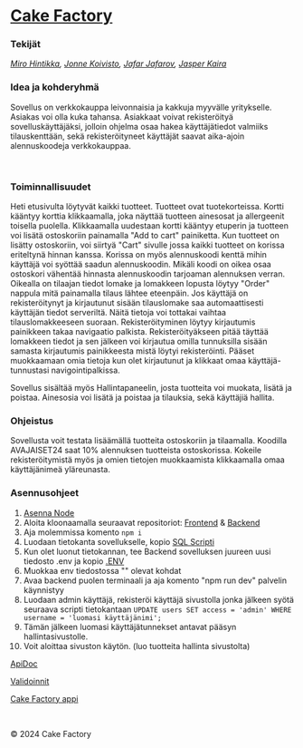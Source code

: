 # <u>Cake Factory</u>

### Tekijät

*[Miro Hintikka](https://github.com/hinmiro), [Jonne Koivisto](https://github.com/jonnekoi), [Jafar Jafarov](https://github.com/Jafestro/), [Jasper Kaira](https://github.com/japuter)*

### Idea ja kohderyhmä

Sovellus on verkkokauppa leivonnaisia ja kakkuja myyvälle yritykselle. Asiakas voi olla kuka tahansa. Asiakkaat voivat
rekisteröityä sovelluskäyttäjäksi, jolloin ohjelma osaa hakea käyttäjätiedot valmiiks tilauskenttään, sekä rekisteröityneet
käyttäjät saavat aika-ajoin alennuskoodeja verkkokauppaa.

<br/>

### Toiminnallisuudet

Heti etusivulta löytyvät kaikki tuotteet. Tuotteet ovat tuotekorteissa. Kortti kääntyy korttia klikkaamalla, joka
näyttää tuotteen ainesosat ja allergeenit toisella puolella. Klikkaamalla uudestaan kortti kääntyy etuperin ja tuotteen
voi lisätä ostoskoriin painamalla "Add to cart" painiketta. Kun tuotteet on lisätty ostoskoriin, voi siirtyä "Cart"
sivulle jossa kaikki tuotteet on korissa eriteltynä hinnan kanssa. Korissa on myös alennuskoodi kenttä mihin käyttäjä
voi syöttää saadun alennuskoodin. Mikäli koodi on oikea osaa ostoskori vähentää hinnasta alennuskoodin tarjoaman alennuksen
verran. Oikealla on tilaajan tiedot lomake ja lomakkeen lopusta löytyy "Order" nappula mitä painamalla tilaus lähtee eteenpäin.
Jos käyttäjä on rekisteröitynyt ja kirjautunut sisään tilauslomake saa automaattisesti käyttäjän tiedot serveriltä. Näitä
tietoja voi tottakai vaihtaa tilauslomakkeeseen suoraan. Rekisteröityminen löytyy kirjautumis painikkeen takaa navigaatio palkista.
Rekisteröityäkseen pitää täyttää lomakkeen tiedot ja sen jälkeen voi kirjautua omilla tunnuksilla sisään samasta kirjautumis
painikkeesta mistä löytyi rekisteröinti. Pääset muokkaamaan omia tietoja kun olet kirjautunut ja klikkaat omaa käyttäjä-
tunnustasi navigointipalkissa.

Sovellus sisältää myös Hallintapaneelin, josta tuotteita voi muokata, lisätä ja poistaa. Ainesosia voi lisätä ja poistaa
ja tilauksia, sekä käyttäjiä hallita.

### Ohjeistus

Sovellusta voit testata lisäämällä tuotteita ostoskoriin ja tilaamalla. Koodilla AVAJAISET24 saat 10% alennuksen tuotteista
ostoskorissa. Kokeile rekisteröitymistä myös ja omien tietojen muokkaamista klikkaamalla omaa käyttäjänimeä yläreunasta.

### Asennusohjeet

1. [Asenna Node](https://nodejs.org/en/learn/getting-started/how-to-install-nodejs)
2. Aloita kloonaamalla seuraavat repositoriot: [Frontend](https://github.com/jonnekoi/Cake-Factory) & [Backend](https://github.com/hinmiro/CakeFactoryBackend)
3. Aja molemmissa komento ```npm i```
4. Luodaan tietokanta sovellukselle, kopio [SQL Scripti](https://github.com/jonnekoi/Cake-Factory/blob/main/scripti.sql)
5. Kun olet luonut tietokannan, tee Backend sovelluksen juureen uusi tiedosto .env ja kopio [.ENV](https://github.com/jonnekoi/Cake-Factory/blob/main/envtiedosto.md)
6. Muokkaa env tiedostossa "" olevat kohdat
7. Avaa backend puolen terminaali ja aja komento "npm run dev" palvelin käynnistyy
8. Luodaan admin käyttäjä, rekisteröi käyttäjä sivustolla jonka jälkeen syötä seuraava scripti tietokantaan ```UPDATE users SET access = 'admin' WHERE username = 'luomasi käyttäjänimi';```
9. Tämän jälkeen luomasi käyttäjätunnekset antavat pääsyn hallintasivustolle.
10. Voit aloittaa sivuston käytön. (luo tuotteita hallinta sivustolta)

[ApiDoc](http://10.120.32.97/)

[Validoinnit](https://users.metropolia.fi/~mirohi/WebOhjelmointi/cakefactory/validation/Validations.html)

[Cake Factory appi]()

<br/>

&copy; 2024 Cake Factory
